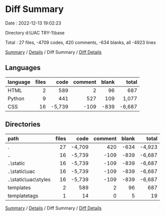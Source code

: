 # Diff Summary

Date : 2022-12-13 19:02:23

Directory d:\\UAC TRY-1\\base

Total : 27 files,  -4709 codes, 420 comments, -634 blanks, all -4923 lines

[Summary](results.md) / [Details](details.md) / Diff Summary / [Diff Details](diff-details.md)

## Languages
| language | files | code | comment | blank | total |
| :--- | ---: | ---: | ---: | ---: | ---: |
| HTML | 2 | 589 | 2 | 96 | 687 |
| Python | 9 | 441 | 527 | 109 | 1,077 |
| CSS | 16 | -5,739 | -109 | -839 | -6,687 |

## Directories
| path | files | code | comment | blank | total |
| :--- | ---: | ---: | ---: | ---: | ---: |
| . | 27 | -4,709 | 420 | -634 | -4,923 |
| .. | 16 | -5,739 | -109 | -839 | -6,687 |
| ..\\static | 16 | -5,739 | -109 | -839 | -6,687 |
| ..\\static\\uac | 16 | -5,739 | -109 | -839 | -6,687 |
| ..\\static\\uac\\styles | 16 | -5,739 | -109 | -839 | -6,687 |
| templates | 2 | 589 | 2 | 96 | 687 |
| templatetags | 1 | 14 | 0 | 5 | 19 |

[Summary](results.md) / [Details](details.md) / Diff Summary / [Diff Details](diff-details.md)